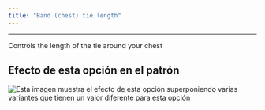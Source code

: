 ```yaml
---
title: "Band (chest) tie length"
---
```


***

Controls the length of the tie around your chest

## Efecto de esta opción en el patrón

![Esta imagen muestra el efecto de esta opción superponiendo varias variantes que tienen un valor diferente para esta opción](bee_bandtielength_sample.svg "Efecto de esta opción en el patrón")
